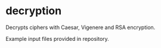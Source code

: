 # decryption
Decrypts ciphers with Caesar, Vigenere and RSA encryption.

Example input files provided in repository.
